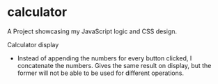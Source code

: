 # calculator

A Project showcasing my JavaScript logic and CSS design.

Calculator display
- Instead of appending the numbers for every button clicked, I concatenate the numbers. Gives the same result on display, but the former will not be able to be used for different operations.